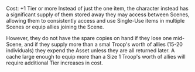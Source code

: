 Cost: +1 Tier or more
Instead of just the one item, the character instead has a significant supply of them stored away they may access between Scenes, allowing them to consistently access and use Single-Use items in multiple Scenes or equip allies joining the Scene. 

However, they do not have the spare copies on hand if they lose one mid-Scene, and if they supply more than a smal Troop's worth of allies (15-20 individuals) they expend the Asset unless they are all returned later. A cache large enough to equip more than a Size 1 Troop's worth of allies will require additional Tier increases in cost.